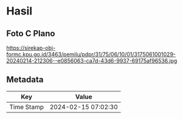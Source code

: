 # Hasil

## Foto C Plano

https://sirekap-obj-formc.kpu.go.id/3463/pemilu/pdpr/31/75/06/10/01/3175061001029-20240214-212306--e0856063-ca7d-43d6-9937-69175af96536.jpg


## Metadata

| Key        | Value               |
| ---------- | ------------------- |
| Time Stamp | 2024-02-15 07:02:30 |



